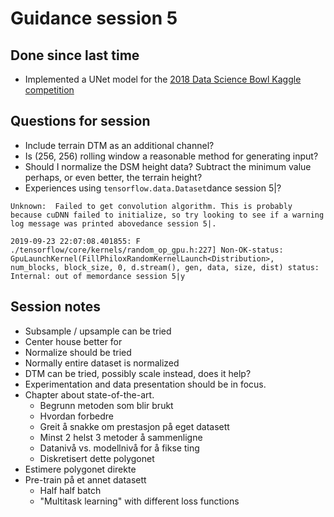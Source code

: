 # Guidance session 5

## Done since last time

* Implemented a UNet model for the [2018 Data Science Bowl Kaggle competition](https://www.kaggle.com/c/data-science-bowl-2018)

## Questions for session

* Include terrain DTM as an additional channel?
* Is (256, 256) rolling window a reasonable method for generating input?
* Should I normalize the DSM height data? Subtract the minimum value perhaps, or even better, the terrain height?
* Experiences using `tensorflow.data.Dataset`dance session 5|?

```
Unknown:  Failed to get convolution algorithm. This is probably because cuDNN failed to initialize, so try looking to see if a warning log message was printed abovedance session 5|.
```

```
2019-09-23 22:07:08.401855: F ./tensorflow/core/kernels/random_op_gpu.h:227] Non-OK-status: GpuLaunchKernel(FillPhiloxRandomKernelLaunch<Distribution>, num_blocks, block_size, 0, d.stream(), gen, data, size, dist) status: Internal: out of memordance session 5|y
```

## Session notes

* Subsample / upsample can be tried
* Center house better for
* Normalize should be tried
* Normally entire dataset is normalized
* DTM can be tried, possibly scale instead, does it help?
* Experimentation and data presentation should be in focus.
* Chapter about state-of-the-art.
  * Begrunn metoden som blir brukt
  * Hvordan forbedre
  * Greit å snakke om prestasjon på eget datasett
  * Minst 2 helst 3 metoder å sammenligne
  * Datanivå vs. modellnivå for å fikse ting
  * Diskretisert dette polygonet
* Estimere polygonet direkte
* Pre-train på et annet datasett
  * Half half batch
  * "Multitask learning" with different loss functions
